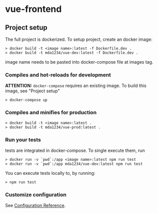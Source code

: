 # vue-frontend

## Project setup
The full project is dockerized. To setup project, create an docker image:
```
> docker build -t <image name>:latest -f Dockerfile.dev .
> docker build -t mda1234/vue-dev:latest -f Dockerfile.dev .
```
image name needs to be pasted into docker-compose file at images tag.

### Compiles and hot-reloads for development
**ATTENTION:** `docker-compose` requires an existing image. To build this image, see "Project setup"
```
> docker-compose up
```

### Compiles and minifies for production
```
> docker build -t <image name>:latest .
> docker build -t mda1234/vue-prod:latest .
```

### Run your tests
tests are integrated in docker-compose.
To single execute them, run
```
> docker run -v `pwd`:/app <image name>:latest npm run test
> docker run -v `pwd`:/app mda1234/vue-dev:latest npm run test
```
You can execute tests locally to, by running:
```
> npm run test
```

### Customize configuration
See [Configuration Reference](https://cli.vuejs.org/config/).
